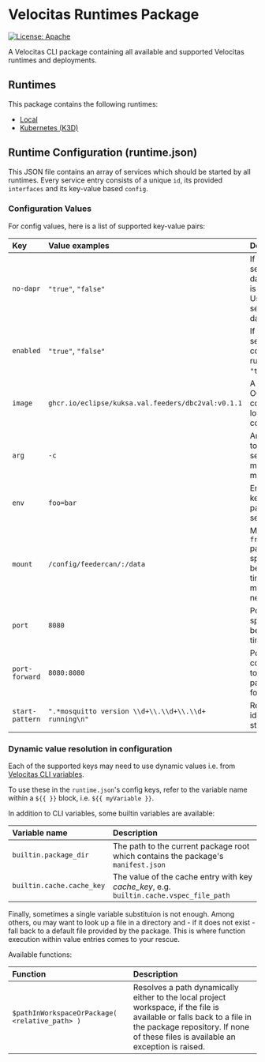 # Velocitas Runtimes Package

[![License: Apache](https://img.shields.io/badge/License-Apache-yellow.svg)](http://www.apache.org/licenses/LICENSE-2.0)

A Velocitas CLI package containing all available and supported Velocitas runtimes and deployments.

## Runtimes

This package contains the following runtimes:

* [Local](./runtime-local/README.md)
* [Kubernetes (K3D)](./runtime-k3d/README.md)

## Runtime Configuration (runtime.json)

This JSON file contains an array of services which should be started by all runtimes. Every service entry
consists of a unique `id`, its provided `interfaces` and its key-value based `config`.


### Configuration Values
For config values, here is a list of supported key-value pairs:

| Key | Value examples | Description |
|:----|:--|:------|
`no-dapr` | `"true"`, `"false"` | If set to `"true"` the service will not use dapr when middleware is configured to dapr. Useful for enabling services like MQTT or a database.
`enabled` | `"true"`, `"false"` | If set to `"false"` the service will not be considered by runtimes. Defaults to `"true"`.
`image` | `ghcr.io/eclipse/kuksa.val.feeders/dbc2val:v0.1.1` | A fully qualified URI to a OCI compliant container image located within a container registry
`arg` | `-c` | Argument to be passed to the spawned service. Can be passed multiple times for multiple arguments.
`env` | `foo=bar` | Environment variable key-value pair to be passed to the spawned service.
`mount` | `/config/feedercan/:/data` | Mount `from_host:to_container` pair to pass to the spawned service. Can be passed multiple times for multiple mounts. Both paths need to be **absolute**.
`port` | `8080` | Port exposed by the spawned service. Can be passed multiple times for multiple ports.
`port-forward` | `8080:8080` | Port forwarded from containerized service to the host. Can be passed multiple times for multiple forwards.
`start-pattern` | `".*mosquitto version \\d+\\.\\d+\\.\\d+ running\n"` | Regex pattern which identifies a proper startup of the service.

### Dynamic value resolution in configuration

Each of the supported keys may need to use dynamic values i.e. from [Velocitas CLI variables](https://github.com/eclipse-velocitas/cli/blob/main/docs/features/VARIABLES.md).

To use these in the `runtime.json`'s config keys, refer to the variable name within a `${{ }}` block, i.e. `${{ myVariable }}`.

In addition to CLI variables, some builtin variables are available:

| Variable name | Description |
|:---|:----|
`builtin.package_dir` | The path to the current package root which contains the package's `manifest.json`
 `builtin.cache.cache_key` | The value of the cache entry with key *cache_key*, e.g. `builtin.cache.vspec_file_path`

Finally, sometimes a single variable substituion is not enough. Among others, ou may want to look up a file in a directory and - if it does not exist - fall back to a default file provided by the package. This is where function execution within value entries comes to your rescue.

Available functions:

Function | Description
:---|:---
`$pathInWorkspaceOrPackage( <relative_path> )` | Resolves a path dynamically either to the local project workspace, if the file is available or falls back to a file in the package repository. If none of these files is available an exception is raised.
